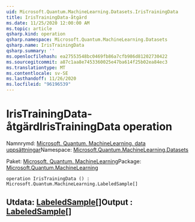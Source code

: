 ```yaml
---
uid: Microsoft.Quantum.MachineLearning.Datasets.IrisTrainingData
title: IrisTrainingData-åtgärd
ms.date: 11/25/2020 12:00:00 AM
ms.topic: article
qsharp.kind: operation
qsharp.namespace: Microsoft.Quantum.MachineLearning.Datasets
qsharp.name: IrisTrainingData
qsharp.summary: ''
ms.openlocfilehash: ea27553548bc0469fb86a7cfb986d81202730422
ms.sourcegitcommit: a87c1aa8e7453360025e47ba614f25b02ea84ec3
ms.translationtype: MT
ms.contentlocale: sv-SE
ms.lasthandoff: 11/26/2020
ms.locfileid: "96196539"
---
```

# <a name="iristrainingdata-operation"></a><span data-ttu-id="aae44-102">IrisTrainingData-åtgärd</span><span class="sxs-lookup"><span data-stu-id="aae44-102">IrisTrainingData operation</span></span>

<span data-ttu-id="aae44-103">Namnrymd: [Microsoft. Quantum. MachineLearning. data uppsättningar](xref:Microsoft.Quantum.MachineLearning.Datasets)</span><span class="sxs-lookup"><span data-stu-id="aae44-103">Namespace: [Microsoft.Quantum.MachineLearning.Datasets](xref:Microsoft.Quantum.MachineLearning.Datasets)</span></span>

<span data-ttu-id="aae44-104">Paket: [Microsoft. Quantum. MachineLearning](https://nuget.org/packages/Microsoft.Quantum.MachineLearning)</span><span class="sxs-lookup"><span data-stu-id="aae44-104">Package: [Microsoft.Quantum.MachineLearning](https://nuget.org/packages/Microsoft.Quantum.MachineLearning)</span></span>




```qsharp
operation IrisTrainingData () : Microsoft.Quantum.MachineLearning.LabeledSample[]
```


## <a name="output--labeledsample"></a><span data-ttu-id="aae44-105">Utdata: [LabeledSample](xref:Microsoft.Quantum.MachineLearning.LabeledSample)[]</span><span class="sxs-lookup"><span data-stu-id="aae44-105">Output : [LabeledSample](xref:Microsoft.Quantum.MachineLearning.LabeledSample)[]</span></span>

